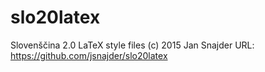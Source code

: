 # slo20latex
Slovenščina 2.0 LaTeX style files
(c) 2015 Jan Snajder
URL: https://github.com/jsnajder/slo20latex

